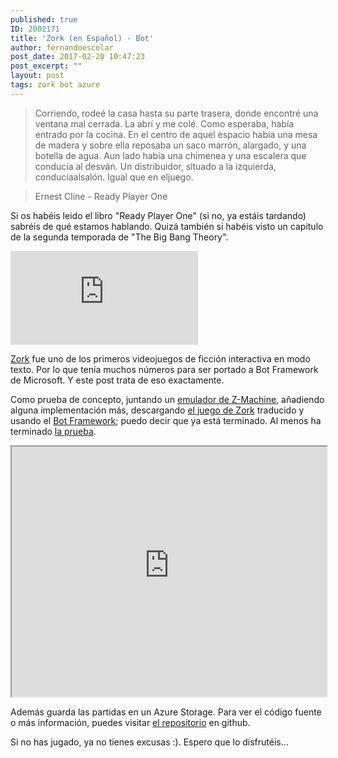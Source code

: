```yaml
---
published: true
ID: 2002171
title: 'Zork (en Español) - Bot'
author: fernandoescolar
post_date: 2017-02-20 10:47:23
post_excerpt: ""
layout: post
tags: zork bot azure
---
```

> Corriendo, rodeé la casa hasta su parte trasera, donde encontré una ventana mal cerrada. La abrí y me colé. Como esperaba, había entrado por la cocina. En el centro de aquel espacio había una mesa de madera y sobre ella reposaba un saco marrón, alargado, y una botella de agua. Aun lado había una chimenea y una escalera que conducía al desván. Un distribuidor, situado a la izquierda, conducíaalsalón. Igual que en eljuego.<!--break-->

> Ernest Cline - Ready Player One

Si os habéis leido el libro "Ready Player One" (si no, ya estáis tardando) sabréis de qué estamos hablando. Quizá también si habéis visto un capitulo de la segunda temporada de "The Big Bang Theory".

<iframe class="youtube" src="https://www.youtube.com/embed/Z-YFHHG4cvg" frameborder="0" allowfullscreen></iframe>

[Zork](https://es.wikipedia.org/wiki/Zork) fue uno de los primeros videojuegos de ficción interactiva en modo texto. Por lo que tenía muchos números para ser portado a Bot Framework de Microsoft. Y este post trata de eso exactamente.

Como prueba de concepto, juntando un [emulador de Z-Machine](https://github.com/thiloplanz/glulx-typescript), añadiendo alguna implementación más, descargando [el juego de Zork](https://juegosdetexto.wordpress.com/al-oeste-de-la-casa/salon-de-juegos/) traducido y usando el [Bot Framework](https://dev.botframework.com/); puedo decir que ya está terminado. Al menos ha terminado [la prueba](https://github.com/fernandoescolar/zork-spanish-bot).

<iframe src='https://webchat.botframework.com/embed/zork-spanish?s=hW9r9ekFv7w.cwA.5Ek.1UR7-opzpI3gcs4rLaObhZhcYcKiI2XLhTj4hPL3wQE' style="width: 100%;height: 400px;"></iframe>

Además guarda las partidas en un Azure Storage. Para ver el código fuente o más información, puedes visitar [el repositorio](https://github.com/fernandoescolar/zork-spanish-bot) en github.

Si no has jugado, ya no tienes excusas :). Espero que lo disfrutéis...
